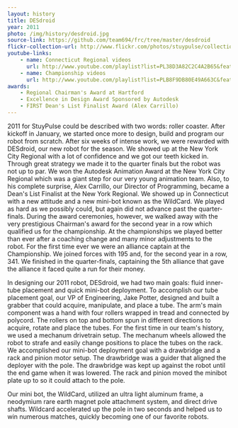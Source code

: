 ```yaml
---
layout: history
title: DESdroid
year: 2011
photo: /img/history/desdroid.jpg
source-link: https://github.com/team694/frc/tree/master/desdroid
flickr-collection-url: http://www.flickr.com/photos/stuypulse/collections/72157632644241015/
youtube-links:
    - name: Connecticut Regional videos
      url: http://www.youtube.com/playlist?list=PL38D3A82C2C4A2B65&feature=plcp
    - name: Championship videos
      url: http://www.youtube.com/playlist?list=PLB8F9DB80E49A663C&feature=plcp
awards:
    - Regional Chairman's Award at Hartford
    - Excellence in Design Award Sponsored by Autodesk
    - FIRST Dean's List Finalist Award (Alex Carrillo)
---
```

2011 for StuyPulse could be described with two words: roller coaster. After kickoff in January, we started once more to design, build and program our robot from scratch. After six weeks of intense work, we were rewarded with DESdroid, our new robot for the season. We showed up at the New York City Regional with a lot of confidence and we got our teeth kicked in. Through great strategy we made it to the quarter finals but the robot was not up to par. We won the Autodesk Animation Award at the New York City Regional which was a giant step for our very young animation team. Also, to his complete surprise, Alex Carrillo, our Director of Programming, became a Dean's List Finalist at the New York Regional. We showed up in Connecticut with a new attitude and a new mini-bot known as the WildCard. We played as hard as we possibly could, but again did not advance past the quarter-finals. During the award ceremonies, however, we walked away with the very prestigious Chairman's award for the second year in a row which qualified us for the championship. At the championships we played better than ever after a coaching change and many minor adjustments to the robot. For the first time ever we were an alliance captain at the Championship. We joined forces with 195 and, for the second year in a row, 341. We finished in the quarter-finals, captaining the 5th alliance that gave the alliance it faced quite a run for their money.

In designing our 2011 robot, DESdroid, we had two main goals: fluid inner-tube placement and quick mini-bot deployment. To accomplish our tube placement goal, our VP of Engineering, Jake Potter, designed and built a grabber that could acquire, manipulate, and place a tube. The arm's main component was a hand with four rollers wrapped in tread and connected by polycord. The rollers on top and bottom spun in different directions to acquire, rotate and place the tubes. For the first time in our team's history, we used a mechanum drivetrain setup. The mechanum wheels allowed the robot to strafe and easily change positions to place the tubes on the rack. We accomplished our mini-bot deployment goal with a drawbridge and a rack and pinion motor setup. The drawbridge was a guider that aligned the deployer with the pole. The drawbridge was kept up against the robot until the end game when it was lowered. The rack and pinion moved the minibot plate up to so it could attach to the pole.

Our mini bot, the WildCard, utilized an ultra light aluminum frame, a neodymium rare earth magnet pole attachment system, and direct drive shafts. Wildcard accelerated up the pole in two seconds and helped us to win numerous matches, quickly becoming one of our favorite robots.
